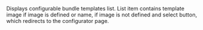 Displays configurable bundle templates list. List item contains template image if image is defined or name, if image is not defined and select button, which redirects to the configurator page.
